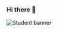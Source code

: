 ### Hi there 👋

<picture>
  <img alt="Student banner" src="https:&#x2F;&#x2F;www.canva.com&#x2F;design&#x2F;DAFoWT-De38&#x2F;VkVdjzqrx-X2M22RICie7g&#x2F;view?embed">
</picture>
